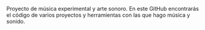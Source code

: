 Proyecto de música experimental y arte sonoro. En este GitHub encontrarás el código de varios proyectos
y herramientas con las que hago música y sonido.
